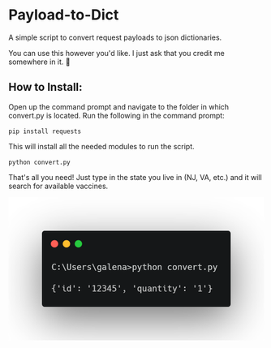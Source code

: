 # Payload-to-Dict
A simple script to convert request payloads to json dictionaries.

You can use this however you'd like. I just ask that you credit me somewhere in it. 🙂

## How to Install:

Open up the command prompt and navigate to the folder in which convert.py is located.
Run the following in the command prompt:

```
pip install requests
```

This will install all the needed modules to run the script.

```
python convert.py
```
That's all you need! Just type in the state you live in (NJ, VA, etc.) and it will search for available vaccines.

![CLI Example](https://github.com/LogitechGalena/Payload-to-Dict/blob/main/carbon.png)
